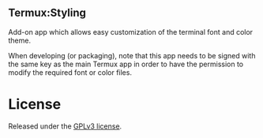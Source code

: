 Termux:Styling
--------------
Add-on app which allows easy customization of the terminal font and color theme.

When developing (or packaging), note that this app needs to be signed with the same key as the main Termux app in order to have the permission to modify the required font or color files.

License
=======
Released under the [GPLv3 license](http://www.gnu.org/licenses/gpl-3.0.en.html).

